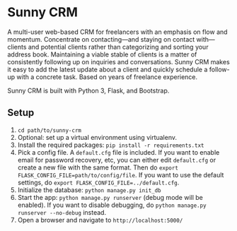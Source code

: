 # Sunny CRM
A multi-user web-based CRM for freelancers with an emphasis on flow and momentum. Concentrate on contacting—and staying on contact with—clients and potential clients rather than categorizing and sorting your address book. Maintaining a viable stable of clients is a matter of consistently following up on inquiries and conversations. Sunny CRM makes it easy to add the latest update about a client and quickly schedule a follow-up with a concrete task. Based on years of freelance experience.

Sunny CRM is built with Python 3, Flask, and Bootstrap.

## Setup
1. `cd path/to/sunny-crm`
2. Optional: set up a virtual environment using virtualenv.
3. Install the required packages: `pip install -r requirements.txt`
4. Pick a config file. A `default.cfg` file is included. If you want to enable email for password recovery, etc, you can either edit `default.cfg` or create a new file with the same format. Then do `export FLASK_CONFIG_FILE=path/to/config/file`. If you want to use the default settings, do `export FLASK_CONFIG_FILE=../default.cfg`.
4. Initialize the database: `python manage.py init_db`
5. Start the app: `python manage.py runserver` (debug mode will be enabled). If you want to disable debugging, do `python manage.py runserver --no-debug` instead.
6. Open a browser and navigate to `http://localhost:5000/`